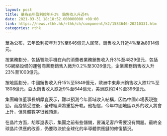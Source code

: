 ```yaml
---
layout: post
title: 華為去年盈利按年升3%　銷售收入升近4%
date: 2021-03-31 18:18:52.000000000 +08:00
link: https://news.rthk.hk/rthk/ch/component/k2/1583646-20210331.htm
categories: rthk
---
```


華為公布，去年盈利按年升3%至646億元人民幣，銷售收入升近4%至為8914億元。

按業務劃分，包括智能手機在內的消費者業務銷售收入升3%至4829億元，包括5G網絡設備的運營商業務銷售入微升0.2%至3026億元，企業業務銷售收入升23%至1003億元。

按地區劃分，中國銷售收入升15%至5849億元，歐洲中東非洲銷售收入跌12%至1808億元，亞太銷售收入跌近9%至644億元，美洲跌約24%至396億元。

集團輪值董事長胡厚崑表示，難以預測今年區域收入結構，因為中國市場表現強勁，而疫情受控後，全球經濟將重拾升軌。他相信，今年中國地區以外的收入將會上升，但具體數字很難預測。

在晶片方面，胡厚崑表示，集團之前有些儲備，要滿足客戶需要沒有問題。最終全球晶片供應的改善，仍要取決於全球化的半導體供應鏈的修復情況。
